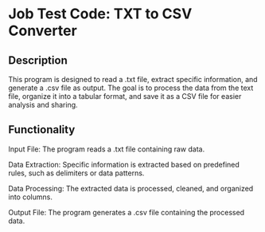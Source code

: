 <h1>Job Test Code: TXT to CSV Converter</h1>

<h2>Description</h2>
<p>This program is designed to read a .txt file, extract specific information, and generate a .csv file as output. The goal is to process the data from the text file, organize it into a tabular format, and save it as a CSV file for easier analysis and sharing.</p>

<h2>Functionality</h2>
<p> <Bold>Input</Bold> File: The program reads a .txt file containing raw data.</p>
<p>Data Extraction: Specific information is extracted based on predefined rules, such as delimiters or data patterns.</p>
<p>Data Processing: The extracted data is processed, cleaned, and organized into columns.</p>
<p>Output File: The program generates a .csv file containing the processed data.</p>
